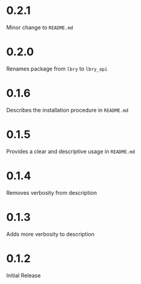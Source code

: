 # 0.2.1
Minor change to `README.md`

# 0.2.0
Renames package from `lbry` to `lbry_api`

# 0.1.6
Describes the installation procedure in `README.md`

# 0.1.5
Provides a clear and descriptive usage in `README.md`

# 0.1.4
Removes verbosity from description

# 0.1.3
Adds more verbosity to description

# 0.1.2 
Initial Release